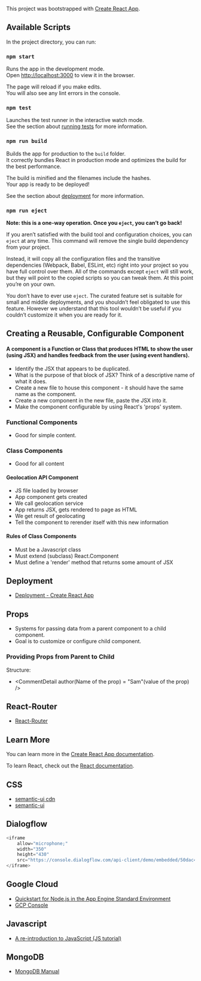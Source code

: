 This project was bootstrapped with [Create React App](https://github.com/facebook/create-react-app).

## Available Scripts

In the project directory, you can run:

### `npm start`

Runs the app in the development mode.<br>
Open [http://localhost:3000](http://localhost:3000) to view it in the browser.

The page will reload if you make edits.<br>
You will also see any lint errors in the console.

### `npm test`

Launches the test runner in the interactive watch mode.<br>
See the section about [running tests](https://facebook.github.io/create-react-app/docs/running-tests) for more information.

### `npm run build`

Builds the app for production to the `build` folder.<br>
It correctly bundles React in production mode and optimizes the build for the best performance.

The build is minified and the filenames include the hashes.<br>
Your app is ready to be deployed!

See the section about [deployment](https://facebook.github.io/create-react-app/docs/deployment) for more information.

### `npm run eject`

**Note: this is a one-way operation. Once you `eject`, you can’t go back!**

If you aren’t satisfied with the build tool and configuration choices, you can `eject` at any time. This command will remove the single build dependency from your project.

Instead, it will copy all the configuration files and the transitive dependencies (Webpack, Babel, ESLint, etc) right into your project so you have full control over them. All of the commands except `eject` will still work, but they will point to the copied scripts so you can tweak them. At this point you’re on your own.

You don’t have to ever use `eject`. The curated feature set is suitable for small and middle deployments, and you shouldn’t feel obligated to use this feature. However we understand that this tool wouldn’t be useful if you couldn’t customize it when you are ready for it.

## Creating a Reusable, Configurable Component
#### A component is a Function or Class that produces HTML to show the user (using JSX) and handles feedback from the user (using event handlers).
* Identify the JSX that appears to be duplicated.
* What is the purpose of that block of JSX? Think of a descriptive name of what it does.
* Create a new file to house this component - it should have the same name as the component.
* Create a new component in the new file, paste the JSX into it.
* Make the component configurable by using React's 'props' system.
### Functional Components
* Good for simple content.

### Class Components
* Good for all content

#### Geolocation API Component
* JS file loaded by browser
* App component gets created
* We call geolocation service
* App returns JSX, gets rendered to page as HTML
* We get result of geolocating
* Tell the component to rerender itself with this new information

#### Rules of Class Components
* Must be a Javascript class
* Must extend (subclass) React.Component
* Must define a 'render' method that returns some amount of JSX
## Deployment
* [Deployment - Create React App](https://facebook.github.io/create-react-app/docs/deployment#firebase-https-firebasegooglecom)

## Props
* Systems for passing data from a parent component to a child component.
* Goal is to customize or configure child component.
### Providing Props from Parent to Child
Structure:
* <CommentDetail author(Name of the prop) = "Sam"(value of the prop) />

## React-Router
* [React-Router](https://reacttraining.com/react-router/web/example/basic)

## Learn More

You can learn more in the [Create React App documentation](https://facebook.github.io/create-react-app/docs/getting-started).

To learn React, check out the [React documentation](https://reactjs.org/).

## CSS
* [semantic-ui cdn](https://cdnjs.com/libraries/semantic-ui)
* [semantic-ui](https://semantic-ui.com/)

## Dialogflow
```javascript
<iframe
    allow="microphone;"
    width="350"
    height="430"
    src="https://console.dialogflow.com/api-client/demo/embedded/50dac474-17b9-4ee4-a46f-603e671b87d0">
</iframe>
```

## Google Cloud
* [Quickstart for Node.js in the App Engine Standard Environment](https://cloud.google.com/appengine/docs/standard/nodejs/quickstart?authuser=1)
* [GCP Console](https://console.cloud.google.com/appengine?project=reactapp&authuser=1&organizationId=935263147482)

## Javascript
* [A re-introduction to JavaScript (JS tutorial)](https://developer.mozilla.org/en-US/docs/Web/JavaScript/A_re-introduction_to_JavaScript)

## MongoDB
* [MongoDB Manual](https://docs.mongodb.com/manual/reference/mongo-shell/)